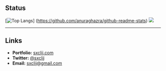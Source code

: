 ## Status
[![Top Langs](https://github-readme-stats.vercel.app/api/top-langs/?username=sxclij&layout=compact)]
(https://github.com/anuraghazra/github-readme-stats)
[![](https://github-profile-summary-cards.vercel.app/api/cards/repos-per-language?username=sxclij&theme=tokyonight)](https://github.com/sxclij)


---

## Links
- **Portfolio:** [sxclij.com](https://sxclij.com)
- **Twitter:** [@sxclij](https://twitter.com/sxclij)
- **Email:** [sxclij@gmail.com](mailto:sxclij@gmail.com)

